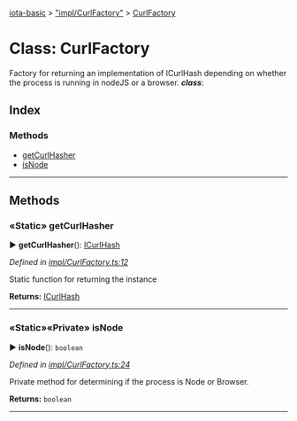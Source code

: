 [iota-basic](../README.md) > ["impl/CurlFactory"](../modules/_impl_curlfactory_.md) > [CurlFactory](../classes/_impl_curlfactory_.curlfactory.md)



# Class: CurlFactory


Factory for returning an implementation of ICurlHash depending on whether the process is running in nodeJS or a browser.
*__class__*: 


## Index

### Methods

* [getCurlHasher](_impl_curlfactory_.curlfactory.md#getcurlhasher)
* [isNode](_impl_curlfactory_.curlfactory.md#isnode)



---
## Methods
<a id="getcurlhasher"></a>

### «Static» getCurlHasher

► **getCurlHasher**(): [ICurlHash](../interfaces/_api_curlhash_.icurlhash.md)



*Defined in [impl/CurlFactory.ts:12](https://github.com/thedewpoint/iota-basic/blob/714f837/src/impl/CurlFactory.ts#L12)*



Static function for returning the instance




**Returns:** [ICurlHash](../interfaces/_api_curlhash_.icurlhash.md)





___

<a id="isnode"></a>

### «Static»«Private» isNode

► **isNode**(): `boolean`



*Defined in [impl/CurlFactory.ts:24](https://github.com/thedewpoint/iota-basic/blob/714f837/src/impl/CurlFactory.ts#L24)*



Private method for determining if the process is Node or Browser.




**Returns:** `boolean`





___


